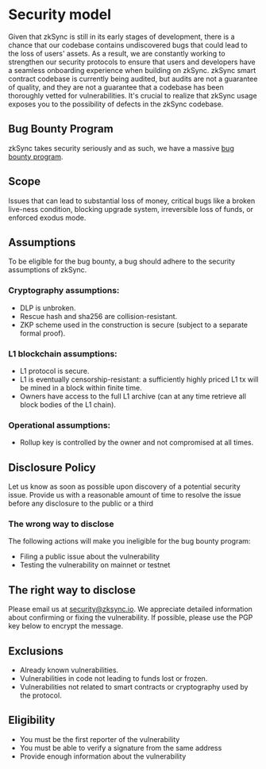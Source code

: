 # Security model

Given that zkSync is still in its early stages of development, there is a chance that our codebase contains undiscovered bugs that could lead to the loss of users' assets. As a result, we are constantly working to strengthen our security protocols to ensure that users and developers have a seamless onboarding experience when building on zkSync.
zkSync smart contract codebase is currently being audited, but audits are not a guarantee of quality, and they are not a guarantee that a codebase has been thoroughly vetted for vulnerabilities. It's crucial to realize that zkSync usage exposes you to the possibility of defects in the zkSync codebase.

## Bug Bounty Program

zkSync takes security seriously and as such, we have a massive [bug bounty program](https://immunefi.com/bounty/zksync/). 

## Scope

Issues that can lead to substantial loss of money, critical bugs like a broken live-ness condition, blocking upgrade system, irreversible loss of funds, or enforced exodus mode.

## Assumptions

To be eligible for the bug bounty, a bug should adhere to the security assumptions of zkSync.

### Cryptography assumptions:

- DLP is unbroken.
- Rescue hash and sha256 are collision-resistant.
- ZKP scheme used in the construction is secure (subject to a separate formal proof).

### L1 blockchain assumptions:

- L1 protocol is secure.
- L1 is eventually censorship-resistant: a sufficiently highly priced L1 tx will be mined in a block within finite time.
- Owners have access to the full L1 archive (can at any time retrieve all block bodies of the L1 chain).

### Operational assumptions:

- Rollup key is controlled by the owner and not compromised at all times.

## Disclosure Policy

Let us know as soon as possible upon discovery of a potential security issue.
Provide us with a reasonable amount of time to resolve the issue before any disclosure to the public or a third

### The wrong way to disclose

The following actions will make you ineligible for the bug bounty program:

- Filing a public issue about the vulnerability
- Testing the vulnerability on mainnet or testnet

## The right way to disclose

Please email us at security@zksync.io. We appreciate detailed information about confirming or fixing the vulnerability. If possible, please use the PGP key below to encrypt the message.

## Exclusions

- Already known vulnerabilities.
- Vulnerabilities in code not leading to funds lost or frozen.
- Vulnerabilities not related to smart contracts or cryptography used by the protocol.

## Eligibility

- You must be the first reporter of the vulnerability
- You must be able to verify a signature from the same address
- Provide enough information about the vulnerability
